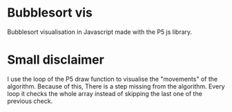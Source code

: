 # Bubblesort vis
Bubblesort visualisation in Javascript made with the P5 js library.

# Small disclaimer
I use the loop of the P5 draw function to visualise the "movements" of the algorithm. Because of this,
There is a step missing from the algorithm. Every loop it checks the whole array instead of skipping the last one of the previous check. 
